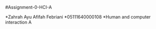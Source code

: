 #Assignment-0-HCI-A

*Zahrah Ayu Afifah Febriani
*05111640000108
*Human and computer interaction A

